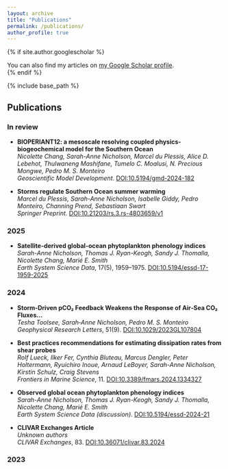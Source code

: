 ```yaml
---
layout: archive
title: "Publications"
permalink: /publications/
author_profile: true
---
```


{% if site.author.googlescholar %}
  <div class="wordwrap">You can also find my articles on <a href="{{site.author.googlescholar}}">my Google Scholar profile</a>.</div>
{% endif %}

{% include base_path %}
## Publications

### In review 
- **BIOPERIANT12: a mesoscale resolving coupled physics-biogeochemical model for the Southern Ocean**  
  *Nicolette Chang, Sarah-Anne Nicholson, Marcel du Plessis, Alice D. Lebehot, Thulwaneng Mashifane, Tumelo C. Moalusi, N. Precious Mongwe, Pedro M. S. Monteiro*  
  *Geoscientific Model Development*. [DOI:10.5194/gmd-2024-182](http://dx.doi.org/10.5194/gmd-2024-182)

- **Storms regulate Southern Ocean summer warming**  
  *Marcel du Plessis, Sarah-Anne Nicholson, Isabelle Giddy, Pedro Monteiro, Channing Prend, Sebastiaan Swart*  
  *Springer Preprint*. [DOI:10.21203/rs.3.rs-4803659/v1](http://dx.doi.org/10.21203/rs.3.rs-4803659/v1)

### 2025
- **Satellite-derived global-ocean phytoplankton phenology indices**  
  *Sarah-Anne Nicholson, Thomas J. Ryan-Keogh, Sandy J. Thomalla, Nicolette Chang, Marié E. Smith*  
  *Earth System Science Data*, 17(5), 1959–1975. [DOI:10.5194/essd-17-1959-2025](http://dx.doi.org/10.5194/essd-17-1959-2025)

### 2024

- **Storm‐Driven pCO₂ Feedback Weakens the Response of Air‐Sea CO₂ Fluxes...**  
  *Tesha Toolsee, Sarah‐Anne Nicholson, Pedro M. S. Monteiro*  
  *Geophysical Research Letters*, 51(9). [DOI:10.1029/2023GL107804](http://dx.doi.org/10.1029/2023GL107804)

- **Best practices recommendations for estimating dissipation rates from shear probes**  
  *Rolf Lueck, Ilker Fer, Cynthia Bluteau, Marcus Dengler, Peter Holtermann, Ryuichiro Inoue, Arnaud LeBoyer, Sarah-Anne Nicholson, Kirstin Schulz, Craig Stevens*  
  *Frontiers in Marine Science*, 11. [DOI:10.3389/fmars.2024.1334327](http://dx.doi.org/10.3389/fmars.2024.1334327)

- **Observed global ocean phytoplankton phenology indices**  
  *Sarah-Anne Nicholson, Thomas J. Ryan-Keogh, Sandy J. Thomalla, Nicolette Chang, Marié E. Smith*  
  *Earth System Science Data (discussion)*. [DOI:10.5194/essd-2024-21](http://dx.doi.org/10.5194/essd-2024-21)

- **CLIVAR Exchanges Article**  
  *Unknown authors*  
  *CLIVAR Exchanges*, 83. [DOI:10.36071/clivar.83.2024](http://dx.doi.org/10.36071/clivar.83.2024)

### 2023
